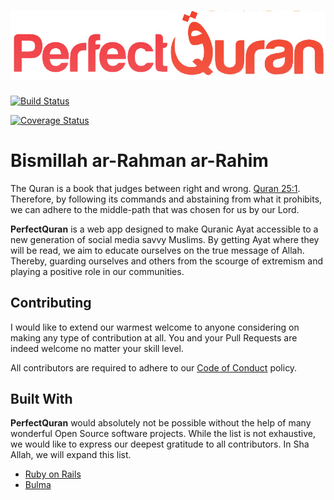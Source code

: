 <h1 align='center'>
  <img src="app/assets/images/pq-full.png?raw=true" alt="PerfectQuran Logo" />
</h1>

[![Build Status](https://travis-ci.org/imabusabah/perfectquran.svg?branch=master)](https://travis-ci.org/imabusabah/perfectquran)

[![Coverage Status](https://coveralls.io/repos/github/imabusabah/perfectquran/badge.svg?branch=master)](https://coveralls.io/github/imabusabah/perfectquran?branch=master)

# Bismillah ar-Rahman ar-Rahim

The Quran is a book that judges between right and wrong.
[Quran 25:1](https://perfectquran.co/25/1). Therefore, by following its commands
and abstaining from what it prohibits, we can adhere to the middle-path that was
chosen for us by our Lord.

__PerfectQuran__ is a web app designed to make Quranic Ayat accessible to a new
generation of social media savvy Muslims. By getting Ayat where they will be
read, we aim to educate ourselves on the true message of Allah. Thereby,
guarding ourselves and others from the scourge of extremism and playing a
positive role in our communities.

## Contributing

I would like to extend our warmest welcome to anyone considering on making any
type of contribution at all. You and your Pull Requests are indeed welcome no
matter your skill level.

All contributors are required to adhere to our 
[Code of Conduct](CODE_OF_CONDUCT.md) policy.

## Built With

__PerfectQuran__ would absolutely not be possible without the help of many
wonderful Open Source software projects. While the list is not exhaustive,
we would like to express our deepest gratitude to all contributors. In Sha
Allah, we will expand this list.

* [Ruby on Rails](http://rubyonrails.org)
* [Bulma](https://bulma.io)